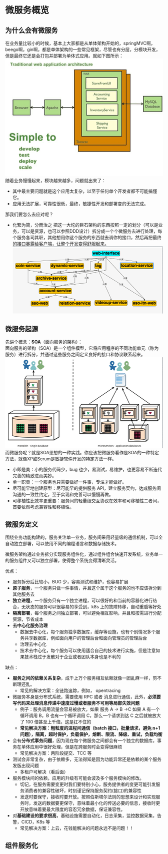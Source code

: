 # 微服务概览

## 为什么会有微服务
在业务量比较小的时候，基本上大家都是从单体架构开始的，springMVC啊，beego啊，gin啊，都是单体架构的一些常见框架，尽管也有分层，分模块开发，但是最终它还是会打包并部署为单体式应用。就如下图所示：
![单体巨石架构](./img/MonomerArchitecture.png)
随着业务慢慢起来，模块越来越多，问题就出来了：
- 其中最主要问题就是这个应用太复杂，以至于任何单个开发者都不可能搞懂它。
- 应用无法扩展，可靠性很低，最终，敏捷性开发和部署变的无法完成。

那我们要怎么去应对呢？
- 化繁为简，分而治之 
把这一大坨的巨石架构的东西按照一定的划分（可以是业务，可以是资源，也可以参照DDD设计）拆分成一个个微服务去进行处理，每个服务各司其职，其他想用你这个服务的东西就去调你的接口，然后再把最终的接口暴露给客户端，让整个开发变得舒服起来。
![微服务](./img/DistributedArchitecture.png)

## 微服务起源
先讲个概念：**SOA**（面向服务的架构）：  
面向服务的架构（SOA）是一个组件模型，它将应用程序的不同功能单元（称为服务）进行拆分，并通过这些服务之间定义良好的接口和协议联系起来。
![两种架构对比](./img/ContrastTheTwoArchitectures.png)
而微服务呢？就是SOA思想的一种实践。你应该把微服务看作是SOA的一种特定方法，就像XP或Scrum是敏捷软件开发的特定方法一样。
- 小即是美：小的服务代码少，bug 也少，易测试，易维护，也更容易不断迭代完善的精致进而美妙。
- 单一职责：一个服务也只需要做好一件事，专注才能做好。
- 尽可能早地创建原型：尽可能早的提供服务 API，建立服务契约，达成服务间沟通的一致性约定，至于实现和完善可以慢慢再做。
- 可移植性比效率更重要：服务间的轻量级交互协议在效率和可移植性二者间，首要依然考虑兼容性和移植性。

## 微服务定义

围绕业务功能构建的，服务关注单一业务，服务间采用轻量级的通信机制，可以全自动独立部署，可以使用不同的编程语言和数据存储技术。

微服务架构通过业务拆分实现服务组件化，通过组件组合快速开发系统，业务单一的服务组件又可以独立部署，使得整个系统变得清晰灵活。

优点：
- 服务拆分后比较小，BUG 少，容易测试和维护，也容易扩展
- **原子服务**，一个服务只做一件事情，并且这个属于这个服务的也不应该拆分到其他服务去
- **独立进程**，一个服务只有一个独立进程，可以很好的和当前的容器化进行结合，无状态的服务可以很容易的享受到，k8s 上的故障转移，自动重启等好处
- **隔离部署**，每个服务之间独立部署，可以避免相互影响，并且和按需进行分配资源，节省成本
- **去中心化服务治理**
  - 数据去中心化，每个服务独享数据库，缓存等设施，也有个别情况多个服务共享数据库，例如面向用户的管理后台和面向管理员的管理后台
  - 治理去中心化
  - 技术去中心化，每个服务可以使用适合自己的技术进行实施，但是注意如果技术栈过于发散对于企业或者团队本身也是不利的

缺点：
- **服务之间的依赖关系复杂**，成千上万个服务相互依赖就像一团乱麻一样，剪不断理还乱。
  - 常见的解决方案：全链路追踪，例如， opentracing
- 微服务本身是分布式系统，需要使用 RPC 或者 消息进行通信，此外，**必须要写代码来处理消息传递中速度过慢或者服务不可用等局部失效问题**
  - 例子：服务调用流量会容易被放大，如果 服务 A -> B ->C 如果 A 有一个循环调用 B，B 也有一个循环调用 C，那么一个请求到达 C 之后就被放大了 100 倍甚至上千倍。这是扛不住的
  - **常见解决方案：粗粒度的进程间通信（batch 接口，批量请求，避免 n+1 问题），隔离，超时保护，负载保护，熔断、限流、降级、重试，负载均衡**
- 会有**分布式事务问题**，因为现在每个微服务之间都会有一个独立的数据库，事务在单体应用中很好处理，但是在跨服务时会变得很麻烦
  - 常见解决方案：两阶段提交、TCC 等
- 测试会非常复杂，由于依赖多，无法得知是因为功能异常还是依赖的某个服务发版出现问题
  - 多租户可解决（看后面）
- 服务模块间的依赖，应用的升级有可能会波及多个服务模块的修改。
  - 切记，在服务需要变更时我们要特别小心，服务提供者的变更可能引发服务消费者的兼容性破坏，时刻谨记保持服务契约(接口)的兼容性
  - 发送时要保守，接收时要开放。按照伯斯塔尔法则的思想来设计和实现服务时，发送的数据要更保守，意味着最小化的传送必要的信息，接收时更开放意味着要最大限度的容忍冗余数据，保证兼容性。
- 对**基础建设的要求很高**，基础设施需要自动化，日志采集，监控数据采集，告警，CICD，K8s 等
  - 常见解决方案：上云，花钱能解决的问题永远不是问题！！

## 组件服务化
